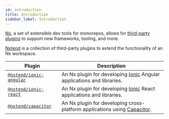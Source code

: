 ```yaml
---
id: introduction
title: Introduction
sidebar_label: Introduction
---
```


[Nx](https://nx.dev/), a set of extensible dev tools for monorepos, allows for [third-party plugins](https://nx.dev/nx-community) to support new frameworks, tooling, and more.

[Nxtend](https://github.com/nxtend-team/nxtend) is a collection of third-party plugins to extend the functionality of an Nx workspace.

| Plugin                                                  | Description                                                                                              |
| ------------------------------------------------------- | -------------------------------------------------------------------------------------------------------- |
| [`@nxtend/ionic-angular`](../ionic-angular/overview.md) | An Nx plugin for developing [Ionic](https://ionicframework.com/docs) Angular applications and libraries. |
| [`@nxtend/ionic-react`](../ionic-react/overview.md)     | An Nx plugin for developing [Ionic](https://ionicframework.com/docs) React applications and libraries.   |
| [`@nxtend/capacitor`](../capacitor/overview.md)         | An Nx plugin for developing cross-platform applications using [Capacitor](https://capacitorjs.com/docs). |
